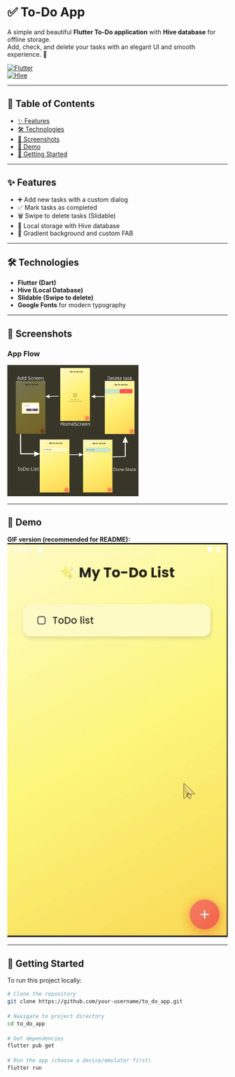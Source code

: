 # ✅ To-Do App

A simple and beautiful **Flutter To-Do application** with **Hive database** for offline storage.  
Add, check, and delete your tasks with an elegant UI and smooth experience. 🚀

[![Flutter](https://img.shields.io/badge/Framework-Flutter-blue)](https://flutter.dev)  
[![Hive](https://img.shields.io/badge/Database-Hive-yellow)](https://docs.hivedb.dev/)

---

## 📑 Table of Contents
- [✨ Features](#-features)
- [🛠️ Technologies](#️-technologies)
- [📸 Screenshots](#-screenshots)
- [🎥 Demo](#-demo)
- [🚀 Getting Started](#-getting-started)

---

## ✨ Features
- ➕ Add new tasks with a custom dialog  
- ✅ Mark tasks as completed  
- 🗑 Swipe to delete tasks (Slidable)  
- 💾 Local storage with Hive database  
- 🎨 Gradient background and custom FAB  

---

## 🛠️ Technologies
- **Flutter (Dart)**  
- **Hive (Local Database)**  
- **Slidable (Swipe to delete)**  
- **Google Fonts** for modern typography  

---

## 📸 Screenshots

### App Flow
<!-- Path updated to `screenshts/` folder where your images live -->
<img src="screenshts/HomeScreen (1).png" width="300" alt="App Flow - HomeScreen">

---

## 🎥 Demo


**GIF version (recommended for README):**
![Demo GIF](screenshts/todo_app_vedio-ezgif.com-video-to-gif-converter.gif)


---

## 🚀 Getting Started

To run this project locally:

```bash
# Clone the repository
git clone https://github.com/your-username/to_do_app.git

# Navigate to project directory
cd to_do_app

# Get dependencies
flutter pub get

# Run the app (choose a device/emulator first)
flutter run
